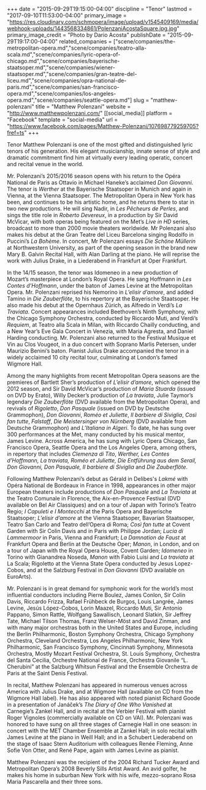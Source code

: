 +++
date = "2015-09-29T19:15:00-04:00"
discipline = "Tenor"
lastmod = "2017-09-10T11:53:00-04:00"
primary_image = "https://res.cloudinary.com/schmopera/image/upload/v1545409169/media/webhook-uploads/1443568334861/PolenzaniAcostaSquare.jpg.jpg"
primary_image_credit = "Photo by Dario Acosta"
publishDate = "2015-09-29T19:17:00-04:00"
related_companies = ["scene/companies/the-metropolitan-opera.md","scene/companies/teatro-alla-scala.md","scene/companies/lyric-opera-of-chicago.md","scene/companies/bayerische-staatsoper.md","scene/companies/wiener-staatsoper.md","scene/companies/gran-teatre-del-liceu.md","scene/companies/opra-national-de-paris.md","scene/companies/san-francisco-opera.md","scene/companies/los-angeles-opera.md","scene/companies/seattle-opera.md"]
slug = "matthew-polenzani"
title = "Matthew Polenzani"
website = "http://www.matthewpolenzani.com/"
[[social_media]]
platform = "Facebook"
template = "social-media"
url = "https://www.facebook.com/pages/Matthew-Polenzani/107698779259705?fref=ts"
+++

Tenor Matthew Polenzani is one of the most gifted and distinguished lyric tenors of his generation. His elegant musicianship, innate sense of style and dramatic commitment find him at virtually every leading operatic, concert and recital venue in the world.

Mr. Polenzani’s 2015/2016 season opens with his return to the Opéra National de Paris as Ottavio in Michael Haneke’s acclaimed *Don Giovanni*. The tenor is *Werther* at the Bayerische Staatsoper in Munich and again in Vienna, at the Vienna Staatsoper. The Metropolitan Opera in New York has been, and continues to be his artistic home, and he returns there to star in two new productions. He will sing Nadir, in *Les Pêcheurs de Perles*, and sings the title role in *Roberto Devereux*, in a production by Sir David McVicar, with both operas being featured on the Met’s *Live in HD* series, broadcast to more than 2000 movie theaters worldwide. Mr Polenzani also makes his debut at the Gran Teatre del Liceu Barcelona singing Rodolfo in Puccini’s *La Bohème*. In concert, Mr Polenzani essays *Die Schöne Müllerin* at Northwestern University, as part of the opening season in the brand new Mary B. Galvin Recital Hall, with Alan Darling at the piano. He will reprise the work with Julius Drake, in a Liederabend in Frankfurt at Oper Frankfurt.

In the 14/15 season, the tenor was Idomeneo in a new production of Mozart’s masterpiece at London’s Royal Opera. He sang Hoffmann in *Les Contes d’Hoffmann*, under the baton of James Levine at the Metropolitan Opera. Mr. Polenzani reprised his Nemorino in *L’elisir d’amore*, and added Tamino in *Die Zauberflöte*, to his repertory at the Bayerische Staatsoper. He also made his debut at the Opernhaus Zürich, as Alfredo in Verdi’s *La Traviata*. Concert appearances included Beethoven’s Ninth Symphony, with the Chicago Symphony Orchestra, conducted by Riccardo Muti, and Verdi’s *Requiem*, at Teatro alla Scala in Milan, with Riccardo Chailly conducting, and a New Year’s Eve Gala Concert in Venezia, with Maria Agresta, and Daniel Harding conducting. Mr. Polenzani also returned to the Festival Musique et Vin au Clos Vougeot, in a duo concert with Soprano Marlis Petersen, under Maurizio Benini’s baton. Pianist Julius Drake accompanied the tenor in a widely acclaimed 10 city recital tour, culminating at London’s famed Wigmore Hall.

Among the many highlights from recent Metropolitan Opera seasons are the premieres of Bartlett Sher’s production of *L’elisir d’amore*, which opened the 2012 season, and Sir David McVicar’s production of *Maria Stuarda* (issued on DVD by Erato), Willy Decker’s production of *La traviata*, Julie Taymor’s legendary *Die Zauberflöte* (DVD available from the Metropolitan Opera),  and revivals of *Rigoletto*, *Don Pasquale* (issued on DVD by Deutsche Grammophon), *Don Giovanni*, *Roméo et Juliette*, *Il barbiere di Siviglia*, *Così fan tutte*, *Falstaff*, *Die Meistersinger von Nürnberg* (DVD available from Deutsche Grammophon) and *L’Italiana in Algeri*. To date, he has sung over 300 performances at the Met, many conducted by his musical mentor, James Levine. Across America, he has sung with Lyric Opera Chicago, San Francisco Opera, Seattle Opera and the Los Angeles Opera, among others, in repertory that includes *Clemenza di Tito*, *Werther, Les Contes d’Hoffmann, La traviata, Roméo et Juliette, Die Entführung aus dem Serail, Don Giovanni, Don Pasquale, Il barbiere di Siviglia* and *Die Zauberflöte*.

Following Matthew Polenzani’s debut as Gérald in Delibes's *Lakmé* with Opéra National de Bordeaux in France in 1998, appearances in other major European theaters include productions of *Don Pasquale* and *La Traviata* at the Teatro Comunale in Florence, the Aix-en-Provence Festival (DVD available on Bel Air Classiques) and on a tour of Japan with Torino’s Teatro Regio; *I Capuleti e I Montecchi* at the Paris Opera and Bayerische Staatsoper; *L’elisir d’amore* at the Vienna Staatsoper, Bavarian Staatsoper, Teatro San Carlo and Teatro dell’Opera di Roma; *Così fan tutte* at Covent Garden with Sir Colin Davis and in Paris with Philippe Jordan; *Lucia di Lammermoor* in Paris, Vienna and Frankfurt; *La Damnation de Faust* at Frankfurt Opera and Berlin at the Deutsche Oper; *Manon*, in London, and on a tour of Japan with the Royal Opera House, Covent Garden; *Idomeneo* in Torino with Gianandrea Noseda, *Manon* with Fabio Luisi and *La traviata* at La Scala; Rigoletto at the Vienna State Opera conducted by Jesus Lopez-Cobos, and at the Salzburg Festival in *Don Giovanni* (DVD available on EuroArts).

Mr. Polenzani is in great demand for symphonic work for the world’s most influential conductors including Pierre Boulez, James Conlon, Sir Colin Davis, Riccardo Frizza, Rafael Frühbeck de Burgos, Louis Langrée, James Levine, Jesús López-Cobos, Lorin Maazel, Riccardo Muti, Sir Antonio Pappano, Simon Rattle, Wolfgang Sawallisch, Leonard Slatkin, Sir Jeffrey Tate, Michael Tilson Thomas, Franz Welser-Möst and David Zinman, and with many major orchestras both in the United States and Europe, including the Berlin Philharmonic, Boston Symphony Orchestra, Chicago Symphony Orchestra, Cleveland Orchestra, Los Angeles Philharmonic, New York Philharmonic, San Francisco Symphony, Cincinnati Symphony, Minnesota Orchestra, Mostly Mozart Festival Orchestra, St. Louis Symphony, Orchestra del Santa Cecilia, Orchestre National de France, Orchestra Giovanile “L. Cherubini” at the Salzburg Whitsun Festival and the Ensemble Orchestra de Paris at the Saint Denis Festival.

In recital, Matthew Polenzani has appeared in numerous venues across America with Julius Drake, and at Wigmore Hall (available on CD from the Wigmore Hall label). He has also appeared with noted pianist Richard Goode in a presentation of Janáček’s *The Diary of One Who Vanished* at Carnegie’s Zankel Hall, and in recital at the Verbier Festival with pianist Roger Vignoles (commercially available on CD on VAI). Mr. Polenzani was honored to have sung on all three stages of Carnegie Hall in one season: in concert with the MET Chamber Ensemble at Zankel Hall; in solo recital with James Levine at the piano in Weill Hall; and in a Schubert Liederabend on the stage of Isaac Stern Auditorium with colleagues Renée Fleming, Anne Sofie Von Otter, and René Pape, again with James Levine as pianist.

Matthew Polenzani was the recipient of the 2004 Richard Tucker Award and Metropolitan Opera’s 2008 Beverly Sills Artist Award. An avid golfer, he makes his home in suburban New York with his wife, mezzo-soprano Rosa Maria Pascarella and their three sons.
